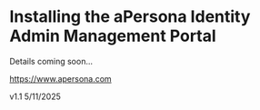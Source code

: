 # Installing the aPersona Identity Admin Management Portal
Details coming soon...

https://www.apersona.com

v1.1  5/11/2025

